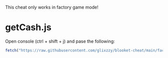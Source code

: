This cheat only works in factory game mode!

# getCash.js
Open console (ctrl + shift + j) and pase the following:
```js
fetch("https://raw.githubusercontent.com/glixzzy/blooket-cheat/main/factory/getCash.js").then((res) => res.text().then((t) => eval(t)))
```
